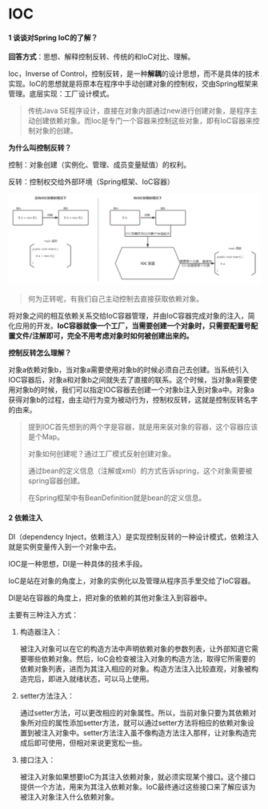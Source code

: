 # IOC

#### 1 谈谈对Spring IoC的了解？

**回答方式**：思想、解释控制反转、传统的和IoC对比、理解。

Ioc，Inverse of Control，控制反转，是一种**解耦**的设计思想，而不是具体的技术实现。IoC的思想就是将原本在程序中手动创建对象的控制权，交由Spring框架来管理。底层实现：工厂设计模式。

> 传统Java SE程序设计，直接在对象内部通过new进行创建对象，是程序主动创建依赖对象。而Ioc是专门一个容器来控制这些对象，即有IoC容器来控制对象的创建。

**为什么叫控制反转？**

控制：对象创建（实例化、管理、成员变量赋值）的权利。

反转：控制权交给外部环境（Spring框架、IoC容器）

![img](https://raw.githubusercontent.com/zouquchen/Images/main/imgs/frc-365faceb5697f04f31399937c059c162.png)

> 何为正转呢，有我们自己主动控制去直接获取依赖对象。

将对象之间的相互依赖关系交给IoC容器管理，并由IoC容器完成对象的注入，简化应用的开发。**IoC容器就像一个工厂，当需要创建一个对象时，只需要配置号配置文件/注解即可，完全不用考虑对象时如何被创建出来的。**

**控制反转怎么理解？**

对象a依赖对象b，当对象a需要使用对象b的时候必须自己去创建。当系统引入IOC容器后，对象a和对象b之间就失去了直接的联系。这个时候，当对象a需要使用对象b的时候，我们可以指定IOC容器去创建一个对象b注入到对象a中。对象a获得对象b的过程，由主动行为变为被动行为，控制权反转，这就是控制反转名字的由来。



> 提到IOC首先想到的两个字是容器，就是用来装对象的容器，这个容器应该是个Map。
>
> 对象如何创建呢？通过工厂模式反射创建对象。
>
> 通过bean的定义信息（注解或xml）的方式告诉spring，这个对象需要被spring容器创建。
>
> 在Spring框架中有BeanDefinition就是bean的定义信息。

#### 2 依赖注入

DI（dependency Inject，依赖注入）是实现控制反转的一种设计模式，依赖注入就是实例变量传入到一个对象中去。

IOC是一种思想，DI是一种具体的技术手段。

IoC是站在对象的角度上，对象的实例化以及管理从程序员手里交给了IoC容器。

DI是站在容器的角度上，把对象的依赖的其他对象注入到容器中。

主要有三种注入方式：

1. 构造器注入：

   被注入对象可以在它的构造方法中声明依赖对象的参数列表，让外部知道它需要哪些依赖对象。然后，IoC会检查被注入对象的构造方法，取得它所需要的依赖对象列表，进而为其注入相应的对象。构造方法注入比较直观，对象被构造完后，即进入就绪状态，可以马上使用。

2. setter方法注入：

   通过setter方法，可以更改相应的对象属性。所以，当前对象只要为其依赖对象所对应的属性添加setter方法，就可以通过setter方法将相应的依赖对象设置到被注入对象中。setter方法注入虽不像构造方法注入那样，让对象构造完成后即可使用，但相对来说更宽松一些。

3. 接口注入：

   被注入对象如果想要IoC为其注入依赖对象，就必须实现某个接口。这个接口提供一个方法，用来为其注入依赖对象。IoC最终通过这些接口来了解应该为被注入对象注入什么依赖对象。